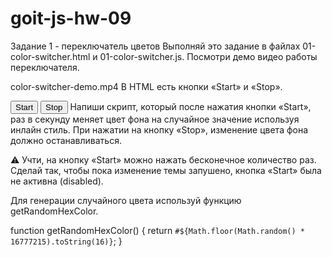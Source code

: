 # goit-js-hw-09

Задание 1 - переключатель цветов Выполняй это задание в файлах 01-color-switcher.html и
01-color-switcher.js. Посмотри демо видео работы переключателя.

color-switcher-demo.mp4 В HTML есть кнопки «Start» и «Stop».

<button type="button" data-start>Start</button> <button type="button" data-stop>Stop</button> Напиши
скрипт, который после нажатия кнопки «Start», раз в секунду меняет цвет фона <body> на случайное
значение используя инлайн стиль. При нажатии на кнопку «Stop», изменение цвета фона должно
останавливаться.

⚠️ Учти, на кнопку «Start» можно нажать бесконечное количество раз. Сделай так, чтобы пока изменение
темы запушено, кнопка «Start» была не активна (disabled).

Для генерации случайного цвета используй функцию getRandomHexColor.

function getRandomHexColor() { return `#${Math.floor(Math.random() * 16777215).toString(16)}`; }
